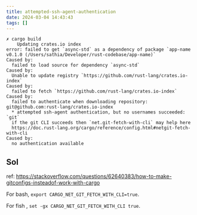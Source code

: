 ```yaml
---
title: attempted-ssh-agent-authentication
date: 2024-03-04 14:43:43
tags: []
---
```

```
✗ cargo build
    Updating crates.io index
error: failed to get `async-std` as a dependency of package `app-name v0.1.0 (/Users/sathia/Developer/rust-codebase/app-name)`
Caused by:
  failed to load source for dependency `async-std`
Caused by:
  Unable to update registry `https://github.com/rust-lang/crates.io-index`
Caused by:
  failed to fetch `https://github.com/rust-lang/crates.io-index`
Caused by:
  failed to authenticate when downloading repository: git@github.com:rust-lang/crates.io-index
  * attempted ssh-agent authentication, but no usernames succeeded: `git`
  if the git CLI succeeds then `net.git-fetch-with-cli` may help here
  https://doc.rust-lang.org/cargo/reference/config.html#netgit-fetch-with-cli
Caused by:
  no authentication available
```

## Sol

ref: https://stackoverflow.com/questions/62640383/how-to-make-gitconfigs-insteadof-work-with-cargo

For bash, `export CARGO_NET_GIT_FETCH_WITH_CLI=true`.

For fish , `set -gx CARGO_NET_GIT_FETCH_WITH_CLI true`.

